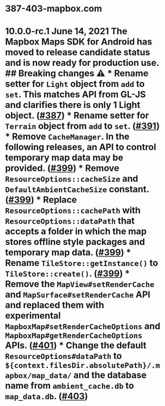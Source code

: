 # 387-403-mapbox.com
# 10.0.0-rc.1 June 14, 2021  **The Mapbox Maps SDK for Android has moved to release candidate status and is now ready for production use.**  ## Breaking changes ⚠️ * Rename setter for `Light` object from `add` to `set`. This matches API from GL-JS and clarifies there is only 1 Light object. ([#387](https://github.com/mapbox/mapbox-maps-android/pull/387)) * Rename setter for `Terrain` object from `add` to `set`. ([#391](https://github.com/mapbox/mapbox-maps-android/pull/391)) * Remove `CacheManager`. In the following releases, an API to control temporary map data may be provided. ([#399](https://github.com/mapbox/mapbox-maps-android/pull/399)) * Remove `ResourceOptions::cacheSize` and `DefaultAmbientCacheSize` constant. ([#399](https://github.com/mapbox/mapbox-maps-android/pull/399)) * Replace `ResourceOptions::cachePath` with `ResourceOptions::dataPath` that accepts a folder in which the map stores offline style packages and temporary map data. ([#399](https://github.com/mapbox/mapbox-maps-android/pull/399)) * Rename `TileStore::getInstance()` to `TileStore::create()`. ([#399](https://github.com/mapbox/mapbox-maps-android/pull/399)) * Remove the `MapView#setRenderCache` and `MapSurface#setRenderCache` API and replaced them with experimental `MapboxMap#setRenderCacheOptions` and `MapboxMap#getRenderCacheOptions` APIs. ([#401](https://github.com/mapbox/mapbox-maps-android/pull/401)) * Change the default `ResourceOptions#dataPath` to `${context.filesDir.absolutePath}/.mapbox/map_data/` and the database name from `ambient_cache.db` to `map_data.db`. ([#403](https://github.com/mapbox/mapbox-maps-android/pull/403))
